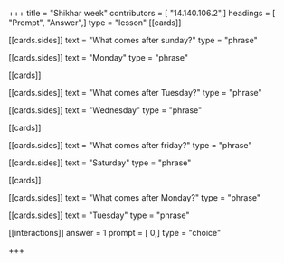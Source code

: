 +++
title = "Shikhar week"
contributors = [ "14.140.106.2",]
headings = [ "Prompt", "Answer",]
type = "lesson"
[[cards]]

[[cards.sides]]
text = "What comes after sunday?"
type = "phrase"

[[cards.sides]]
text = "Monday"
type = "phrase"

[[cards]]

[[cards.sides]]
text = "What comes after Tuesday?"
type = "phrase"

[[cards.sides]]
text = "Wednesday"
type = "phrase"

[[cards]]

[[cards.sides]]
text = "What comes after friday?"
type = "phrase"

[[cards.sides]]
text = "Saturday"
type = "phrase"

[[cards]]

[[cards.sides]]
text = "What comes after Monday?"
type = "phrase"

[[cards.sides]]
text = "Tuesday"
type = "phrase"

[[interactions]]
answer = 1
prompt = [ 0,]
type = "choice"

+++
